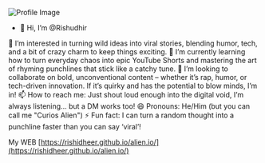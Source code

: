 ![Profile Image]([https://your-image-link-here](https://drive.google.com/file/d/1JvHUdj08evDDFfERGy4GmzVUsGU_ddJr/view?usp=sharing))

- 👋 Hi, I’m @Rishudhir

👀 I’m interested in turning wild ideas into viral stories, blending humor, tech, and a bit of crazy charm to keep things exciting.
🌱 I’m currently learning how to turn everyday chaos into epic YouTube Shorts and mastering the art of rhyming punchlines that stick like a catchy tune.
💞️ I’m looking to collaborate on bold, unconventional content – whether it’s rap, humor, or tech-driven innovation. If it’s quirky and has the potential to blow minds, I’m in!
📫 How to reach me: Just shout loud enough into the digital void, I’m always listening... but a DM works too!
😄 Pronouns: He/Him (but you can call me "Curios Alien")
⚡ Fun fact: I can turn a random thought into a punchline faster than you can say ‘viral’!

My WEB [https://rishidheer.github.io/alien.io/](https://rishidheer.github.io/alien.io/)

